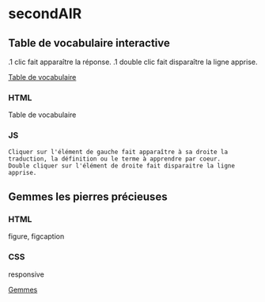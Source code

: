 # secondAIR

## Table de vocabulaire interactive
.1 clic fait apparaître la réponse.
.1 double clic fait disparaître la ligne apprise.


[Table de vocabulaire](https://inani27.github.io/secondAIR/)


### HTML 
Table de vocabulaire 
### JS 
	Cliquer sur l'élément de gauche fait apparaître à sa droite la traduction, la définition ou le terme à apprendre par coeur. 
	Double cliquer sur l'élément de droite fait disparaitre la ligne apprise.
	
	
	
## Gemmes les pierres précieuses
### HTML 
figure, figcaption 
### CSS 
responsive


[Gemmes](https://inani27.github.io/secondAIR/Gemmes)

